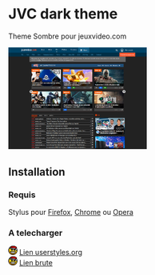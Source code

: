 # JVC dark theme
Theme Sombre pour jeuxvideo.com

<img src="images/screenjvc.PNG" alt="drawing" width=55%/> 


## Installation
### Requis
Stylus pour [Firefox](https://addons.mozilla.org/en-US/firefox/addon/styl-us/), [Chrome](https://chrome.google.com/webstore/detail/stylus/clngdbkpkpeebahjckkjfobafhncgmne) ou [Opera](https://addons.opera.com/en-gb/extensions/details/stylus/)
### A telecharger
<img src="images/noel.png" alt="drawing" width="18"/> [Lien userstyles.org](https://userstyles.org/styles/178159/) </br>
<img src="images/noel.png" alt="drawing" width="18"/> [Lien brute](https://raw.githubusercontent.com/ChevalierSoft/jvc_dark_theme/master/jvc_dark_theme.user.css)<br/>
